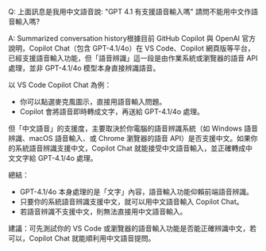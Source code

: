 Q: 上面訊息是我用中文語音說: "GPT 4.1 有支援語音輸入嗎"
請問不能用中文作語音輸入嗎?

A: Summarized conversation history根據目前 GitHub Copilot 與 OpenAI 官方說明，Copilot Chat（包含 GPT-4.1/4o）在 VS Code、Copilot 網頁版等平台，已經支援語音輸入功能，但「語音辨識」這一段是由作業系統或瀏覽器的語音 API 處理，並非 GPT-4.1/4o 模型本身直接辨識語音。

以 VS Code Copilot Chat 為例：
- 你可以點選麥克風圖示，直接用語音輸入問題。
- Copilot 會將語音即時轉成文字，再送給 GPT-4.1/4o 處理。

但「中文語音」的支援度，主要取決於你電腦的語音辨識系統（如 Windows 語音辨識、macOS 語音輸入、或 Chrome 瀏覽器的語音 API）是否支援中文。如果你的系統語音辨識支援中文，Copilot Chat 就能接受中文語音輸入，並正確轉成中文文字給 GPT-4.1/4o 處理。

總結：
- GPT-4.1/4o 本身處理的是「文字」內容，語音輸入功能仰賴前端語音辨識。
- 只要你的系統語音辨識支援中文，就可以用中文語音輸入 Copilot Chat。
- 若語音辨識不支援中文，則無法直接用中文語音輸入。

建議：可先測試你的 VS Code 或瀏覽器的語音輸入功能是否能正確辨識中文，若可以，Copilot Chat 就能順利用中文語音提問。